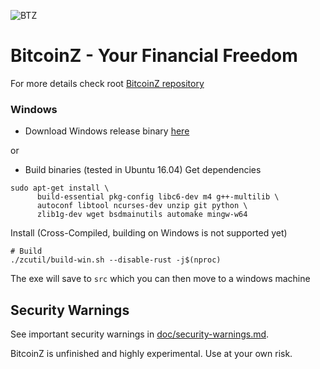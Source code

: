 ![BTZ](https://raw.githubusercontent.com/wiki/bitcoinz-pod/bitcoinz/BitcoinZ.png)

# BitcoinZ - Your Financial Freedom
For more details check root [BitcoinZ repository](https://github.com/bitcoinz-pod/bitcoinz) 

### Windows

- Download Windows release binary [here](https://github.com/bitcoinz-pod/bitcoinz-win/releases)

or

- Build binaries (tested in Ubuntu 16.04)
Get dependencies
```{r, engine='bash'}
sudo apt-get install \
      build-essential pkg-config libc6-dev m4 g++-multilib \
      autoconf libtool ncurses-dev unzip git python \
      zlib1g-dev wget bsdmainutils automake mingw-w64
```

Install (Cross-Compiled, building on Windows is not supported yet)
```{r, engine='bash'}
# Build
./zcutil/build-win.sh --disable-rust -j$(nproc)
```
The exe will save to `src` which you can then move to a windows machine

Security Warnings
-----------------

See important security warnings in
[doc/security-warnings.md](doc/security-warnings.md).

BitcoinZ is unfinished and highly experimental. Use at your own risk.
